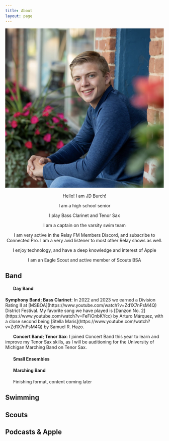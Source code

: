 ```yaml
---
title: About
layout: page
---
```


<img src="/assets/images/profilepfp.jpg" alt="test">

<center> <p>Hello! I am JD Burch!</p>
<p>I am a high school senior</p>
<p>I play Bass Clarinet and Tenor Sax</p>
<p>I am a captain on the varsity swim team</p>
<p>I am very active in the Relay FM Members Discord, and subscribe to Connected Pro. I am a very avid listener to most other Relay shows as well.</p>
<p>I enjoy technology, and have a deep knowledge and interest of Apple</p>
<p>I am an Eagle Scout and active member of Scouts BSA</p> </center>

<h2>Band</h2>

<div style="text-indent: 25px;"> <h4>Day Band</h4>
<b>Symphony Band; Bass Clarinet</b>: In 2022 and 2023 we earned a Division Rating II at [MSBOA](https://www.youtube.com/watch?v=Zd1X7nPsM4Q) District Festival. My favorite song we have played is [Danzon No. 2](https://www.youtube.com/watch?v=FeFiOnbKYcc) by Arturo Márquez, with a close second being [Stella Maris](https://www.youtube.com/watch?v=Zd1X7nPsM4Q) by Samuel R. Hazo.

<p><b>Concert Band; Tenor Sax</b>: I joined Concert Band this year to learn and improve my Tenor Sax skills, as I will be auditioning for the University of Michigan Marching Band on Tenor Sax.</p>

<h4>Small Ensembles</h4>

<h4>Marching Band</h4>
<p>Finishing format, content coming later</p></div>

<h2>Swimming</h2>

<h2>Scouts</h2>

<h2>Podcasts & Apple</h2>
